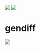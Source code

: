 <a href="https://github.com/AlexEsipova/frontend-project-lvl2/actions"><img src="https://github.com/AlexEsipova/frontend-project-lvl2/workflows/Node.js%20CI/badge.svg" /></a> <a href="https://codeclimate.com/github/AlexEsipova/frontend-project-lvl2/maintainability"><img src="https://api.codeclimate.com/v1/badges/2109bf48f80f956cc3db/maintainability" /></a>

# gendiff

<a href="https://asciinema.org/a/91IhIYc5UqxdCfkBeO40puSPX" target="_blank"><img src="https://asciinema.org/a/91IhIYc5UqxdCfkBeO40puSPX.svg" /></a>